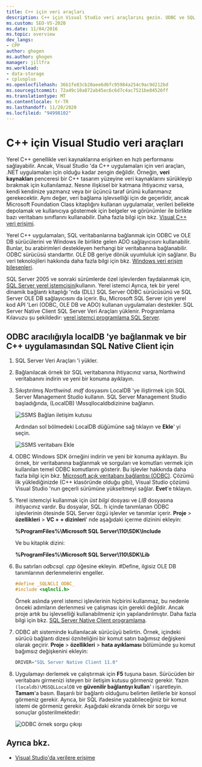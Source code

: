 ```yaml
---
title: C++ için veri araçları
description: C++ için Visual Studio veri araçlarını gezin. ODBC ve SQL Native Client aracılığıyla bir C++ uygulamasından localDB 'ye bağlanın.
ms.custom: SEO-VS-2020
ms.date: 11/04/2016
ms.topic: overview
dev_langs:
- CPP
author: ghogen
ms.author: ghogen
manager: jillfra
ms.workload:
- data-storage
- cplusplus
ms.openlocfilehash: 36b1fe83cb20aee6d6fc95984a254c9ac9d212bd
ms.sourcegitcommit: 72a49c10a872ab45ec6c6d7c4ac7521be84526ff
ms.translationtype: MT
ms.contentlocale: tr-TR
ms.lasthandoff: 11/20/2020
ms.locfileid: "94998102"
---
```

# <a name="visual-studio-data-tools-for-c"></a>C++ için Visual Studio veri araçları

Yerel C++ genellikle veri kaynaklarına erişirken en hızlı performansı sağlayabilir. Ancak, Visual Studio 'da C++ uygulamaları için veri araçları, .NET uygulamaları için olduğu kadar zengin değildir. Örneğin, **veri kaynakları** penceresi bir C++ tasarım yüzeyine veri kaynaklarını sürükleyip bırakmak için kullanılamaz. Nesne ilişkisel bir katmana ihtiyacınız varsa, kendi kendinize yazmanız veya bir üçüncü taraf ürünü kullanmanız gerekecektir. Aynı değer, veri bağlama işlevselliği için de geçerlidir, ancak Microsoft Foundation Class kitaplığını kullanan uygulamalar, verileri bellekte depolamak ve kullanıcıya göstermek için belgeler ve görünümler ile birlikte bazı veritabanı sınıflarını kullanabilir. Daha fazla bilgi için bkz. [Visual C++ veri erişimi](/cpp/data/data-access-in-cpp).

Yerel C++ uygulamaları, SQL veritabanlarına bağlanmak için ODBC ve OLE DB sürücülerini ve Windows ile birlikte gelen ADO sağlayıcısını kullanabilir. Bunlar, bu arabirimleri destekleyen herhangi bir veritabanına bağlanabilir. ODBC sürücüsü standarttır. OLE DB geriye dönük uyumluluk için sağlanır. Bu veri teknolojileri hakkında daha fazla bilgi için bkz. [Windows veri erişim bileşenleri](/previous-versions/windows/desktop/ms692897(v=vs.85)).

SQL Server 2005 ve sonraki sürümlerde özel işlevlerden faydalanmak için, [SQL Server yerel istemcisini](/sql/relational-databases/native-client/sql-server-native-client)kullanın. Yerel istemci Ayrıca, tek bir yerel dinamik bağlantı kitaplığı 'nda (DLL) SQL Server ODBC sürücüsünü ve SQL Server OLE DB sağlayıcısını da içerir. Bu, Microsoft SQL Server için yerel kod API 'Leri (ODBC, OLE DB ve ADO) kullanan uygulamaları destekler. SQL Server Native Client SQL Server Veri Araçları yüklenir. Programlama Kılavuzu şu şekildedir: [yerel istemci programlama SQL Server](/sql/relational-databases/native-client/sql-server-native-client-programming).

## <a name="to-connect-to-localdb-through-odbc-and-sql-native-client-from-a-c-application"></a>ODBC aracılığıyla localDB 'ye bağlanmak ve bir C++ uygulamasından SQL Native Client için

1. SQL Server Veri Araçları 'i yükler.

2. Bağlanılacak örnek bir SQL veritabanına ihtiyacınız varsa, Northwind veritabanını indirin ve yeni bir konuma ayıklayın.

3. Sıkıştırılmış *Northwind. mdf* dosyasını LocalDB 'ye iliştirmek için SQL Server Management Studio kullanın. SQL Server Management Studio başladığında, (LocalDB) \Mssqllocaldbdizinine bağlanın.

   ![SSMS Bağlan iletişim kutusu](../data-tools/media/raddata-ssms-connect-dialog.png)

   Ardından sol bölmedeki LocalDB düğümüne sağ tıklayın ve **Ekle**' yi seçin.

   ![SSMS veritabanı Ekle](../data-tools/media/raddata-ssms-attach-database.png)

4. ODBC Windows SDK örneğini indirin ve yeni bir konuma ayıklayın. Bu örnek, bir veritabanına bağlanmak ve sorguları ve komutları vermek için kullanılan temel ODBC komutlarını gösterir. Bu işlevler hakkında daha fazla bilgi için bkz. [Microsoft açık veritabanı bağlantısı (ODBC)](/sql/odbc/microsoft-open-database-connectivity-odbc). Çözümü ilk yüklediğinizde (C++ klasöründe olduğu gibi), Visual Studio çözümü Visual Studio 'nun geçerli sürümüne yükseltmeyi sağlar. **Evet**'e tıklayın.

5. Yerel istemciyi kullanmak için *üst bilgi* dosyası ve *LIB* dosyasına ihtiyacınız vardır. Bu dosyalar, SQL. h içinde tanımlanan ODBC işlevlerinin ötesinde SQL Server özgü işlevler ve tanımlar içerir. **Proje**  >  **özellikleri**  >  **VC + + dizinleri**' nde aşağıdaki içerme dizinini ekleyin:

   **%ProgramFiles%\Microsoft SQL Server\110\SDK\Include**

   Ve bu kitaplık dizini:

   **%ProgramFiles%\Microsoft SQL Server\110\SDK\Lib**

6. Bu satırları *odbcsql. cpp* öğesine ekleyin. #Define, ilgisiz OLE DB tanımlarının derlenmelerini engeller.

   ```cpp
   #define _SQLNCLI_ODBC_
   #include <sqlncli.h>
   ```

    Örnek aslında yerel istemci işlevlerinin hiçbirini kullanmaz, bu nedenle önceki adımların derlenmesi ve çalışması için gerekli değildir. Ancak proje artık bu işlevselliği kullanabilmeniz için yapılandırılmıştır. Daha fazla bilgi için bkz. [SQL Server Native Client programlama](/sql/relational-databases/native-client/sql-server-native-client).

7. ODBC alt sisteminde kullanılacak sürücüyü belirtin. Örnek, içindeki sürücü bağlantı dizesi özniteliğini bir komut satırı bağımsız değişkeni olarak geçirir. **Proje**  >  **özellikleri**  >  **hata ayıklaması** bölümünde şu komut bağımsız değişkenini ekleyin:

   ```cpp
   DRIVER="SQL Server Native Client 11.0"
   ```

8. Uygulamayı derlemek ve çalıştırmak için **F5** tuşuna basın. Sürücüden bir veritabanı girmenizi isteyen bir iletişim kutusu görmeniz gerekir. Yazın `(localdb)\MSSQLLocalDB` ve **güvenilir bağlantıyı kullan**' ı işaretleyin. **Tamam**'a basın. Başarılı bir bağlantı olduğunu belirten iletilerle bir konsol görmeniz gerekir. Ayrıca, bir SQL ifadesine yazabileceğiniz bir komut istemi de görmeniz gerekir. Aşağıdaki ekranda örnek bir sorgu ve sonuçlar gösterilmektedir:

   ![ODBC örnek sorgu çıkışı](../data-tools/media/raddata-odbc-sample-query-output.png)

## <a name="see-also"></a>Ayrıca bkz.

- [Visual Studio'da verilere erişime](../data-tools/accessing-data-in-visual-studio.md)
